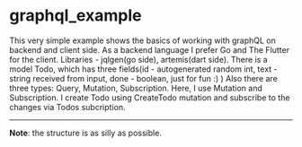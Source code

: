 # graphql_example

This very simple example shows the basics of working with graphQL on backend and client side.
As a backend language I prefer Go and The Flutter for the client. Libraries - jqlgen(go side), artemis(dart side).
There is a model Todo, which has three fields(id - autogenerated random int, text - string received from input, done - boolean, just for fun :) )
Also there are three types: Query, Mutation, Subscription. Here, I use Mutation and Subscription. I create Todo using CreateTodo mutation and subscribe to the changes
via Todos subcription.

---
**Note**: the structure is as silly as possible.
